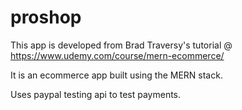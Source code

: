 # proshop

This app is developed from Brad Traversy's tutorial @ https://www.udemy.com/course/mern-ecommerce/

It is an ecommerce app built using the MERN stack.

Uses paypal testing api to test payments.
